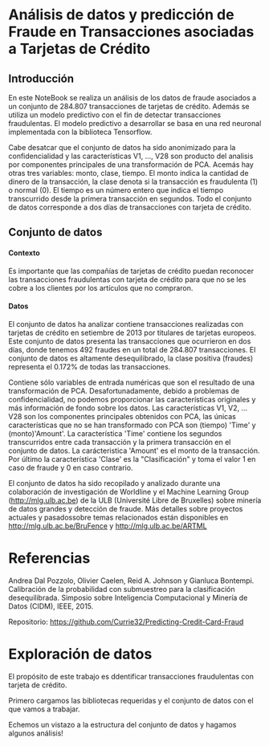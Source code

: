 # Análisis de datos y predicción de Fraude en Transacciones asociadas a Tarjetas de Crédito 

## Introducción

En este NoteBook se realiza un análisis de los datos de fraude asociados a un conjunto de 284.807 transacciones de tarjetas de crédito. Además se utiliza un modelo predictivo con el fin de detectar transacciones fraudulentas. El modelo predictivo a desarrollar se basa en una red neuronal implementada con la biblioteca Tensorflow.


Cabe desatcar que el conjunto de datos ha sido anonimizado para la confidencialidad y las características V1, ..., V28 son producto del analisis por componentes principales de una transformación de PCA. Acemás hay otras tres variables: monto, clase, tiempo. El monto indica la cantidad de dinero de la transacción, la clase denota si la transacción es fraudulenta (1) o normal (0). El tiempo es un número entero que indica el tiempo transcurrido desde la primera transacción en segundos. Todo el conjunto de datos corresponde a dos días de transacciones con tarjeta de crédito.


## Conjunto de datos

#### Contexto
Es importante que las compañías de tarjetas de crédito puedan reconocer las transacciones fraudulentas con tarjeta de crédito para que no se les cobre a los clientes por los artículos que no compraron.

#### Datos

El conjunto de datos ha analizar contiene transacciones realizadas con tarjetas de crédito en setiembre de 2013 por titulares de tarjetas europeos. Este conjunto de datos presenta las transacciones que ocurrieron en dos días, donde tenemos 492 fraudes en un total de 284.807 transacciones. El conjunto de datos es altamente desequilibrado, la clase positiva (fraudes) representa el 0.172% de todas las transacciones.

Contiene sólo variables de entrada numéricas que son el resultado de una transformación de PCA. Desafortunadamente, debido a problemas de confidencialidad, no podemos proporcionar las características originales y más información de fondo sobre los datos. Las características V1, V2, ... V28 son los componentes principales obtenidos con PCA, las únicas características que no se han transformado con PCA son (tiempo) 'Time' y (monto)'Amount'. La característica 'Time' contiene los segundos transcurridos entre cada transacción y la primera transacción en el conjunto de datos. La carácteristica 'Amount' es el monto de la transacción. Por último la característica 'Clase' es la "Clasificación" y toma el valor 1 en caso de fraude y 0 en caso contrario.

El conjunto de datos ha sido recopilado y analizado durante una colaboración de investigación de Worldline y el Machine Learning Group (http://mlg.ulb.ac.be) de la ULB (Université Libre de Bruxelles) sobre minería de datos grandes y detección de fraude. Más detalles sobre proyectos actuales y pasados ​​sobre temas relacionados están disponibles en http://mlg.ulb.ac.be/BruFence y http://mlg.ulb.ac.be/ARTML


# Referencias
Andrea Dal Pozzolo, Olivier Caelen, Reid A. Johnson y Gianluca Bontempi. Calibración de la probabilidad con submuestreo para la clasificación desequilibrada. Simposio sobre Inteligencia Computacional y Minería de Datos (CIDM), IEEE, 2015.

Repositorio: https://github.com/Currie32/Predicting-Credit-Card-Fraud


# Exploración de datos
El propósito de este trabajo es ddentificar transacciones fraudulentas con tarjeta de crédito.

Primero cargamos las bibliotecas requeridas y el conjunto de datos con el que vamos a trabajar.

Echemos un vistazo a la estructura del conjunto de datos y hagamos algunos análisis!

